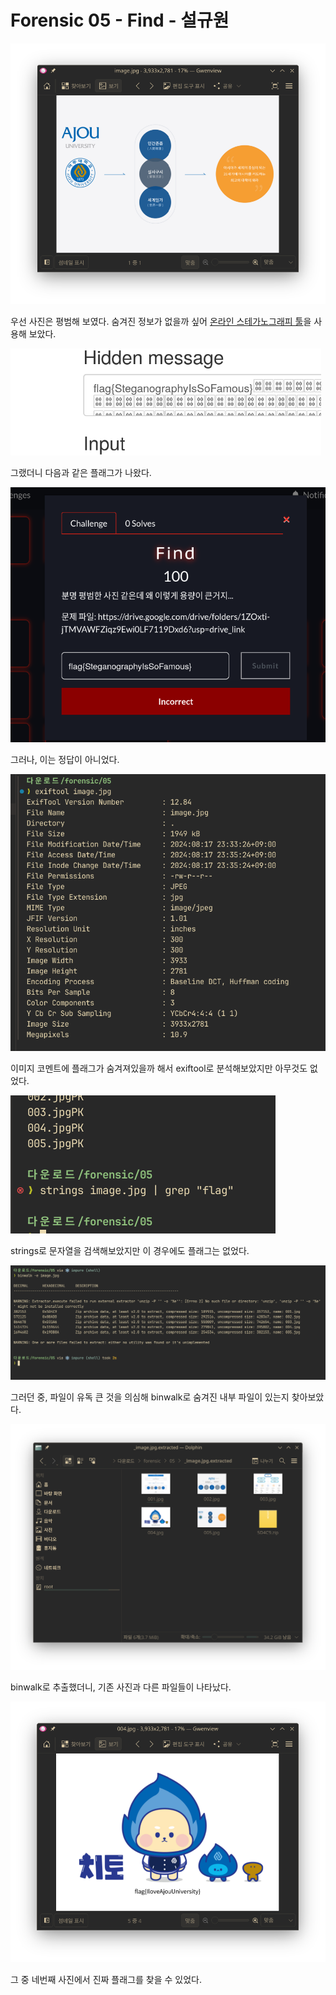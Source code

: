 # Forensic 05 - Find - 설규원

![alt text](image.png)

우선 사진은 평범해 보였다. 숨겨진 정보가 없을까 싶어 [온라인 스테가노그래피 툴](https://stylesuxx.github.io/steganography/)을 사용해 보았다.

![alt text](image-1.png)

그랬더니 다음과 같은 플래그가 나왔다.

![alt text](image-2.png)

그러나, 이는 정답이 아니었다.

![alt text](image-3.png)

이미지 코멘트에 플래그가 숨겨져있을까 해서 exiftool로 분석해보았지만 아무것도 없었다.

![alt text](image-4.png)

strings로 문자열을 검색해보았지만 이 경우에도 플래그는 없었다.

![alt text](image-5.png)

그러던 중, 파일이 유독 큰 것을 의심해 binwalk로 숨겨진 내부 파일이 있는지 찾아보았다.

![alt text](image-6.png)

binwalk로 추출했더니, 기존 사진과 다른 파일들이 나타났다.

![alt text](image-7.png)

그 중 네번째 사진에서 진짜 플래그를 찾을 수 있었다.
